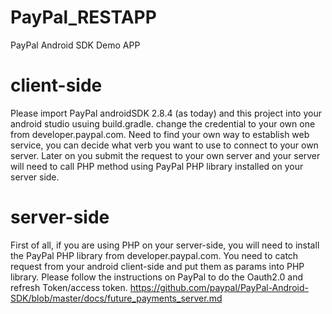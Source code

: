 # PayPal_RESTAPP
PayPal Android SDK Demo APP

# client-side

Please import PayPal androidSDK 2.8.4 (as today) and this project into your android studio usuing build.gradle. change the credential to your own one from developer.paypal.com. 
Need to find your own way to establish web service, you can decide what verb you want to use to connect to your own server. Later on you submit the request to your own server and your server will need to call PHP method using PayPal PHP library installed on your server side. 

# server-side

First of all, if you are using PHP on your server-side, you will need to install the PayPal PHP library from developer.paypal.com. You need to catch request from your android client-side and put them as params into PHP library. Please follow the instructions on PayPal to do the Oauth2.0 and refresh Token/access token. 
https://github.com/paypal/PayPal-Android-SDK/blob/master/docs/future_payments_server.md


